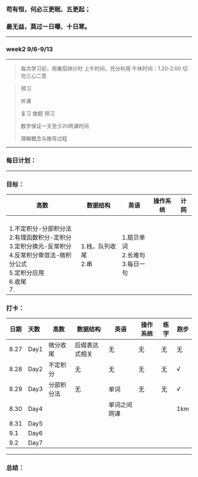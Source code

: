 ### 苟有恒，何必三更眠、五更起；

### 最无益，莫过一日曝、十日寒。

---

### week2 9/6-9/13

---

> 每次学习前，用番茄钟计时
> 上午时间，充分利用
> 午休时间：1.20-2.00
> 切勿三心二意

> 预习
>
> 听课
>
> 复习 做题 预习
>
> 数学保证一天至少2h网课时间
>
> 理解概念与推导过程

---

### 每日计划：


---

### 目标：

| 高数                                                                                                                                                     | 数据结构                 | 英语                                     | 操作系统 | 计网 |
| -------------------------------------------------------------------------------------------------------------------------------------------------------- | ------------------------ | ---------------------------------------- | -------- | ---- |
| <br />1.不定积分-分部积分法<br />2.有理函数积分-定积分<br />3.定积分换元-反常积分<br />4.反常积分审敛法-微积分公式<br />5.定积分应用<br />6.收尾<br />7. | 1.栈，队列收尾<br />2.串 | 1.扇贝单词<br />2.长难句<br />3.每日一句 |          |      |

### 打卡：

| 日期 | 天数 | 高数       | 数据结构       | 英语         | 操作系统 | 练字 | 跑步 |
| ---- | :--- | ---------- | -------------- | ------------ | -------- | ---- | ---- |
| 8.27 | Day1 | 微分收尾   | 后缀表达式相关 | 无           | 无       | 无   | 无   |
| 8.28 | Day2 | 不定积分   | 无             | 无           | 无       | 无   | √   |
| 8.29 | Day3 | 分部积分法 | 无             | 单词         | 无       | 无   | √   |
| 8.30 | Day4 |            |                | 单词之间网课 |          |      | 1km  |
| 8.31 | Day5 |            |                |              |          |      |      |
| 9.1  | Day6 |            |                |              |          |      |      |
| 9.2  | Day7 |            |                |              |          |      |      |

---

### 总结：
